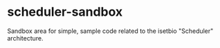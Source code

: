 # scheduler-sandbox
Sandbox area for simple, sample code related to the isetbio "Scheduler" architecture.
